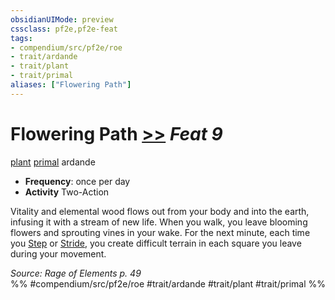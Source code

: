 ```yaml
---
obsidianUIMode: preview
cssclass: pf2e,pf2e-feat
tags:
- compendium/src/pf2e/roe
- trait/ardande
- trait/plant
- trait/primal
aliases: ["Flowering Path"]
---
```

# Flowering Path  [>>](chapter-9-playing-the-game.md#Actions "Two-Action") *Feat 9*  
[plant](plant.md "Plant Creature Type Trait")  [primal](primal.md "Primal Tradition Trait")  ardande  

- **Frequency**: once per day
- **Activity** Two-Action

Vitality and elemental wood flows out from your body and into the earth, infusing it with a stream of new life. When you walk, you leave blooming flowers and sprouting vines in your wake. For the next minute, each time you [Step](step.md) or [Stride](stride.md), you create difficult terrain in each square you leave during your movement.

*Source: Rage of Elements p. 49*  
%% #compendium/src/pf2e/roe #trait/ardande #trait/plant #trait/primal %%